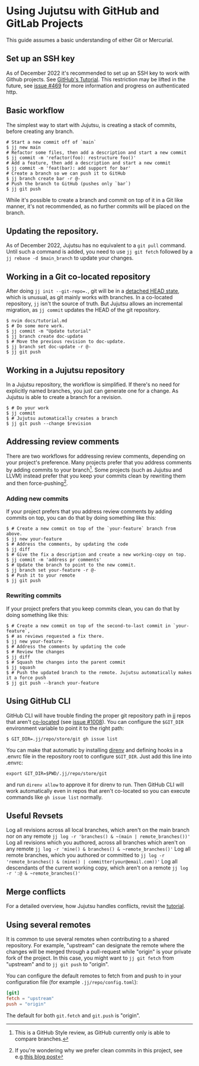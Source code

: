 # Using Jujutsu with GitHub and GitLab Projects

This guide assumes a basic understanding of either Git or Mercurial.

## Set up an SSH key

As of December 2022 it's recommended to set up an SSH key to work with Github
projects. See [GitHub's Tutorial][gh]. This restriction may be lifted in the
future, see [issue #469][http-auth] for more information and progress on
authenticated http.

## Basic workflow

The simplest way to start with Jujutsu, is creating a stack of commits, before
creating any branch.

```shell script
# Start a new commit off of `main`
$ jj new main
# Refactor some files, then add a description and start a new commit
$ jj commit -m 'refactor(foo): restructure foo()'
# Add a feature, then add a description and start a new commit
$ jj commit -m 'feat(bar): add support for bar'
# Create a branch so we can push it to GitHub
$ jj branch create bar -r @-
# Push the branch to GitHub (pushes only `bar`)
$ jj git push
```

While it's possible to create a branch and commit on top of it in a Git like
manner, it's not recommended, as no further commits will be placed on the
branch.

## Updating the repository.

As of December 2022, Jujutsu has no equivalent to a `git pull` command. Until
such a command is added, you need to use `jj git fetch` followed by a
`jj rebase -d $main_branch` to update your changes.

## Working in a Git co-located repository

After doing `jj init --git-repo=.`, git will be in
a [detached HEAD state][detached], which is unusual, as git mainly works with
branches. In a co-located repository, `jj` isn't the source of truth. But
Jujutsu allows an incremental migration, as `jj commit` updates the HEAD of the
git repository.

```shell script
$ nvim docs/tutorial.md
$ # Do some more work.
$ jj commit -m "Update tutorial"
$ jj branch create doc-update
$ # Move the previous revision to doc-update.
$ jj branch set doc-update -r @-
$ jj git push
```

## Working in a Jujutsu repository

In a Jujutsu repository, the workflow is simplified. If there's no need for
explicitly named branches, you just can generate one for a change. As Jujutsu is
able to create a branch for a revision.

```shell script
$ # Do your work
$ jj commit
$ # Jujutsu automatically creates a branch
$ jj git push --change $revision
```

## Addressing review comments

There are two workflows for addressing review comments, depending on your
project's preference. Many projects prefer that you address comments by adding
commits to your branch[^1]. Some projects (such as Jujutsu and LLVM) instead
prefer that you keep your commits clean by rewriting them and then
force-pushing[^2].

### Adding new commits

If your project prefers that you address review comments by adding commits on
top, you can do that by doing something like this:

```shell script
$ # Create a new commit on top of the `your-feature` branch from above.
$ jj new your-feature
$ # Address the comments, by updating the code
$ jj diff
$ # Give the fix a description and create a new working-copy on top.
$ jj commit -m 'address pr comments'
$ # Update the branch to point to the new commit.
$ jj branch set your-feature -r @-
$ # Push it to your remote
$ jj git push
```

### Rewriting commits

If your project prefers that you keep commits clean, you can do that by doing
something like this:

```shell script
$ # Create a new commit on top of the second-to-last commit in `your-feature`,
$ # as reviews requested a fix there.
$ jj new your-feature-
$ # Address the comments by updating the code
$ # Review the changes
$ jj diff
$ # Squash the changes into the parent commit
$ jj squash
$ # Push the updated branch to the remote. Jujutsu automatically makes it a force push
$ jj git push --branch your-feature
```

## Using GitHub CLI

GitHub CLI will have trouble finding the proper git repository path in jj repos
that aren't [co-located](./git-compatibility.md#co-located-jujutsugit-repos)
(see [issue #1008]). You can configure the `$GIT_DIR` environment variable to
point it to the right path:

```shell
$ GIT_DIR=.jj/repo/store/git gh issue list
```

You can make that automatic by installing [direnv](https://direnv.net) and
defining hooks in a .envrc file in the repository root to configure `$GIT_DIR`.
Just add this line into .envrc:

```shell
export GIT_DIR=$PWD/.jj/repo/store/git
```

and run `direnv allow` to approve it for direnv to run. Then GitHub CLI will
work automatically even in repos that aren't co-located so you can execute
commands like `gh issue list` normally.

[issue #1008]: https://github.com/martinvonz/jj/issues/1008

## Useful Revsets

Log all revisions across all local branches, which aren't on the main branch nor
on any remote
`jj log -r 'branches() & ~(main | remote_branches())'`
Log all revisions which you authored, across all branches which aren't on any
remote
`jj log -r 'mine() & branches() & ~remote_branches()'`
Log all remote branches, which you authored or committed to
`jj log -r 'remote_branches() & (mine() | committer(your@email.com))'`
Log all descendants of the current working copy, which aren't on a remote
`jj log -r ':@ & ~remote_branches()'`

## Merge conflicts

For a detailed overview, how Jujutsu handles conflicts, revisit
the [tutorial][tut].

[^1]: This is a GitHub Style review, as GitHub currently only is able to compare
branches.
[^2]: If you're wondering why we prefer clean commits in this project, see
e.g.[this blog post][stacked]

[detached]: https://git-scm.com/docs/git-checkout#_detached_head

[gh]: https://docs.github.com/en/authentication/connecting-to-github-with-ssh/generating-a-new-ssh-key-and-adding-it-to-the-ssh-agent

[http-auth]: https://github.com/martinvonz/jj/issues/469

[tut]: tutorial.md#Conflicts

[stacked]: https://jg.gg/2018/09/29/stacked-diffs-versus-pull-requests/

## Using several remotes

It is common to use several remotes when contributing to a shared repository.
For example,
"upstream" can designate the remote where the changes will be merged through a
pull-request while "origin" is your private fork of the project. In this case,
you might want to
`jj git fetch` from "upstream" and to `jj git push` to "origin".

You can configure the default remotes to fetch from and push to in your
configuration file
(for example `.jj/repo/config.toml`):

```toml
[git]
fetch = "upstream"
push = "origin"
```

The default for both `git.fetch` and `git.push` is "origin".
